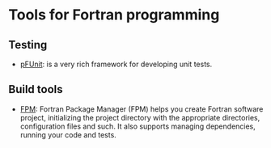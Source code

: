 # Tools for Fortran programming


## Testing

* [pFUnit](https://sourceforge.net/projects/pfunit/): is a very rich framework
  for developing unit tests.


## Build tools

* [FPM](https://fpm.fortran-lang.org/): Fortran Package Manager (FPM) helps you
  create Fortran software project, initializing the project directory with the
  appropriate directories, configuration files and such.  It also supports
  managing dependencies, running your code and tests.
